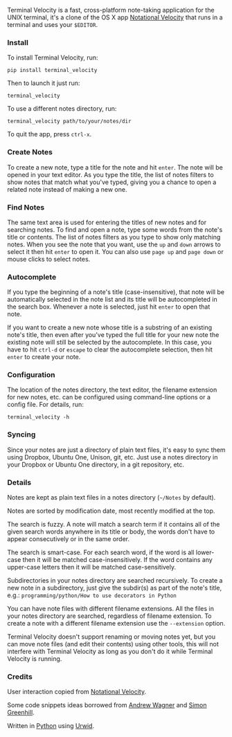 Terminal Velocity is a fast, cross-platform note-taking application for the
UNIX terminal, it's a clone of the OS X app [Notational
Velocity](http://notational.net/) that runs in a terminal and uses your
`$EDITOR`.

<!-- Insert video here -->


### Install

To install Terminal Velocity, run:

    pip install terminal_velocity

Then to launch it just run:

    terminal_velocity

To use a different notes directory, run:

    terminal_velocity path/to/your/notes/dir

To quit the app, press `ctrl-x`.


### Create Notes

<!-- Insert screenshot -->

To create a new note, type a title for the note and hit `enter`. The note will
be opened in your text editor. As you type the title, the list of notes filters
to show notes that match what you've typed, giving you a chance to open a
related note instead of making a new one.


### Find Notes

<!-- Insert screenshot -->

The same text area is used for entering the titles of new notes and for
searching notes. To find and open a note, type some words from the note's title
or contents. The list of notes filters as you type to show only matching notes.
When you see the note that you want, use the `up` and `down` arrows to select
it then hit `enter` to open it. You can also use `page up` and `page down` or
mouse clicks to select notes.


### Autocomplete

<!-- Insert screenshot -->

If you type the beginning of a note's title (case-insensitive), that note will
be automatically selected in the note list and its title will be autocompleted
in the search box. Whenever a note is selected, just hit `enter` to open that
note.

If you want to create a new note whose title is a substring of an existing
note's title, then even after you've typed the full title for your new note the
existing note will still be selected by the autocomplete. In this case, you
have to hit `ctrl-d` or `escape` to clear the autocomplete selection, then hit
`enter` to create your note.


### Configuration

The location of the notes directory, the text editor, the filename extension
for new notes, etc. can be configured using command-line options or a config
file. For details, run:

    terminal_velocity -h


### Syncing

Since your notes are just a directory of plain text files, it's easy to sync
them using Dropbox, Ubuntu One, Unison, git, etc. Just use a notes directory in
your Dropbox or Ubuntu One directory, in a git repository, etc.


### Details

Notes are kept as plain text files in a notes directory (`~/Notes` by default).

Notes are sorted by modification date, most recently modified at the top.

The search is fuzzy. A note will match a search term if it contains all of the
given search words anywhere in its title or body, the words don't have to
appear consecutively or in the same order.

The search is smart-case. For each search word, if the word is all lower-case
then it will be matched case-insensitively. If the word contains any upper-case
letters then it will be matched case-sensitively.

Subdirectories in your notes directory are searched recursively. To create a
new note in a subdirectory, just give the subdir(s) as part of the note's
title, e.g.: `programming/python/How to use decorators in Python`

You can have note files with different filename extensions. All the files in
your notes directory are searched, regardless of filename extension. To create
a note with a different filename extension use the `--extension` option.

Terminal Velocity doesn't support renaming or moving notes yet, but you can
move note files (and edit their contents) using other tools, this will not
interfere with Terminal Velocity as long as you don't do it while Terminal
Velocity is running.


### Credits

User interaction copied from [Notational Velocity](http://notational.net/).

Some code snippets ideas borrowed from
[Andrew Wagner](https://github.com/drewm1980/nv-console) and
[Simon Greenhill](https://bitbucket.org/simongreenhill/n).

Written in [Python](http://www.python.org/) using
[Urwid](http://excess.org/urwid/).
